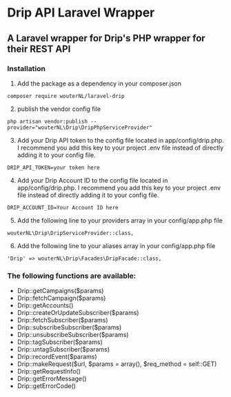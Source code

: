 # Drip API Laravel Wrapper #
## A Laravel wrapper for Drip's PHP wrapper for their REST API ##

### Installation ###

1) Add the package as a dependency in your composer.json

```
composer require wouterNL/laravel-drip
```

2) publish the vendor config file
```
php artisan vendor:publish --provider="wouterNL\Drip\DripPhpServiceProvider"
```

3) Add your Drip API token to the config file located in app/config/drip.php. I recommend you add this key to your project .env file instead of directly adding it to your config file.
```
DRIP_API_TOKEN=your token here
```

4) Add your Drip Account ID  to the config file located in app/config/drip.php. I recommend you add this key to your project .env file instead of directly adding it to your config file.
```
DRIP_ACCOUNT_ID=Your Account ID here
```

5) Add the following line to your providers array in your config/app.php file
```
wouterNL\Drip\DripServiceProvider::class,
```

6) Add the following line to your aliases array in your config/app.php file
```
'Drip' => wouterNL\Drip\Facades\DripFacade::class,
```


### The following functions are available: ###

- Drip::getCampaigns($params)
- Drip::fetchCampaign($params)
- Drip::getAccounts()
- Drip::createOrUpdateSubscriber($params)
- Drip::fetchSubscriber($params)
- Drip::subscribeSubscriber($params)
- Drip::unsubscribeSubscriber($params)
- Drip::tagSubscriber($params)
- Drip::untagSubscriber($params)
- Drip::recordEvent($params)
- Drip::makeRequest($url, $params = array(), $req_method = self::GET)
- Drip::getRequestInfo()
- Drip::getErrorMessage()
- Drip::getErrorCode()
